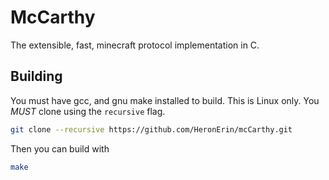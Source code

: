 # McCarthy

The extensible, fast, minecraft protocol implementation in C.


## Building

You must have gcc, and gnu make installed to build. This is Linux only. You *MUST* clone using the `recursive` flag.
```bash
git clone --recursive https://github.com/HeronErin/mcCarthy.git
```
Then you can build with
```bash
make
```